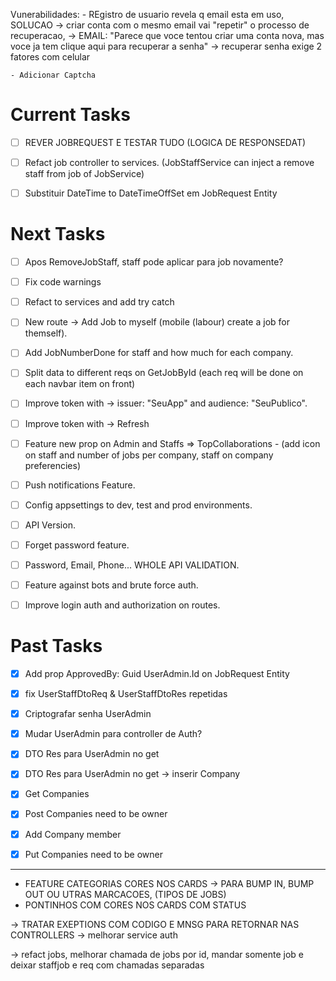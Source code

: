 Vunerabilidades:
    - REgistro de usuario revela q email esta em uso, SOLUCAO -> criar conta com o mesmo email vai "repetir" o processo de recuperacao,
        -> EMAIL: "Parece que voce tentou criar uma conta nova, mas voce ja tem clique aqui para recuperar a senha" -> recuperar senha exige 2 fatores com celular
    
    - Adicionar Captcha


# Current Tasks
- [ ] REVER JOBREQUEST E TESTAR TUDO (LOGICA DE RESPONSEDAT)

- [ ] Refact job controller to services. (JobStaffService can inject a remove staff from job of JobService)
- [ ] Substituir DateTime to DateTimeOffSet em JobRequest Entity 

# Next Tasks
- [ ] Apos RemoveJobStaff, staff pode aplicar para job novamente?

- [ ] Fix code warnings
- [ ] Refact to services and add try catch

- [ ] New route -> Add Job to myself (mobile (labour) create a job for themself).

- [ ] Add JobNumberDone for staff and how much for each company.

- [ ] Split data to different reqs on GetJobById (each req will be done on each navbar item on front)

- [ ] Improve token with -> issuer: "SeuApp" and audience: "SeuPublico".
- [ ] Improve token with -> Refresh

- [ ] Feature new prop on Admin and Staffs => TopCollaborations - (add icon on staff and number of jobs per company, staff on company preferencies)

- [ ] Push notifications Feature.
- [ ] Config appsettings to dev, test and prod environments.
- [ ] API Version.
- [ ] Forget password feature.
- [ ] Password, Email, Phone... WHOLE API VALIDATION.
- [ ] Feature against bots and brute force auth.
- [ ] Improve login auth and authorization on routes.

# Past Tasks
- [x] Add prop ApprovedBy: Guid UserAdmin.Id on JobRequest Entity

- [x] fix UserStaffDtoReq & UserStaffDtoRes repetidas 
- [x] Criptografar senha UserAdmin
- [x] Mudar UserAdmin para controller de Auth?
- [x] DTO Res para UserAdmin no get
- [x] DTO Res para UserAdmin no get -> inserir Company

- [x] Get Companies
- [x] Post Companies need to be owner
- [x] Add Company member
- [x] Put Companies need to be owner

-------------------------------------------------------------


- FEATURE CATEGORIAS CORES NOS CARDS -> PARA BUMP IN, BUMP OUT OU UTRAS MARCACOES, (TIPOS DE JOBS)
- PONTINHOS COM CORES NOS CARDS COM STATUS

-> TRATAR EXEPTIONS COM CODIGO E MNSG PARA RETORNAR NAS CONTROLLERS
-> melhorar service auth

-> refact jobs, melhorar chamada de jobs por id, mandar somente job e deixar staffjob e req com chamadas separadas